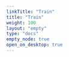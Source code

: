 ```yaml
---
linkTitle: "Train"
title: "Train"
weight: 100
layout: "empty"
type: "docs"
empty_node: true
open_on_desktop: true
---
```

